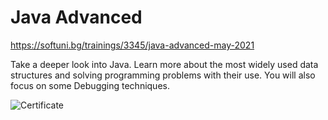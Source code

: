   
#  Java Advanced
https://softuni.bg/trainings/3345/java-advanced-may-2021

Take a deeper look into Java. Learn more about the most widely used data structures and solving programming problems with their use. You will also focus on some Debugging techniques.

![Certificate](https://github.com/salichalak/SoftUni/blob/main/Advanced/Java%20Advanced%20-%20May%202021%20-%20Certificate.jpeg)
